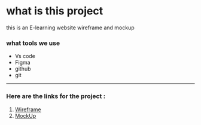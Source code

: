 # what is this project 
this is an E-learning website wireframe and mockup

### what tools we use 
* Vs code
* Figma
* github
* git
___
### Here are the links for the project :
1. [Wireframe](https://www.figma.com/file/5pUSp0GjDWCe1E0m3Q0zh6/Untitled?node-id=0%3A1&t=YwMQ7qdtMCTrQgAQ-0)
2. [MockUp](https://www.figma.com/file/5pUSp0GjDWCe1E0m3Q0zh6/Untitled?node-id=7%3A37&t=YwMQ7qdtMCTrQgAQ-0)